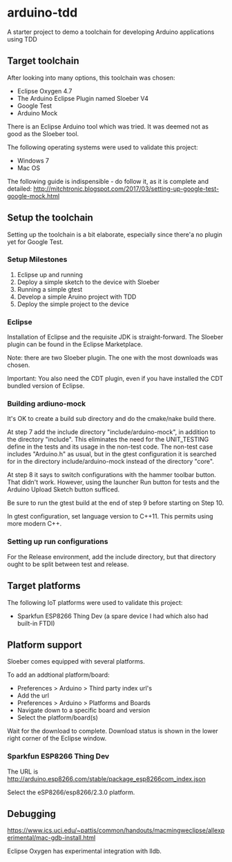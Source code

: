 # arduino-tdd
A starter project to demo a toolchain for developing Arduino applications using TDD

## Target toolchain
After looking into many options, this toolchain was chosen:
- Eclipse Oxygen 4.7
- The Arduino Eclipse Plugin named Sloeber V4
- Google Test
- Arduino Mock

There is an Eclipse Arduino tool which was tried. It was deemed not as good as the Sloeber tool.

The following operating systems were used to validate this project:
- Windows 7
- Mac OS

The following guide is indispensible - do follow it, as it is complete and detailed: http://mitchtronic.blogspot.com/2017/03/setting-up-google-test-google-mock.html

## Setup the toolchain

Setting up the toolchain is a bit elaborate, especially since there'a no plugin yet for Google Test.

### Setup Milestones

1. Eclipse up and running
1. Deploy a simple sketch to the device with Sloeber
1. Running a simple gtest
1. Develop a simple Aruino project with TDD
1. Deploy the simple project to the device

### Eclipse
Installation of Eclipse and the requisite JDK is straight-forward.
The Sloeber plugin can be found in the Eclipse Marketplace.

Note: there are two Sloeber plugin. The one with the most downloads was chosen.

Important: You also need the CDT plugin, even if you have installed the CDT bundled version of Eclipse.

### Building ardiuno-mock
It's OK to create a build sub directory and do the cmake/nake build there.

At step 7 add the include directory "include/arduino-mock", in addition to the directory "include".
This eliminates the need for the UNIT_TESTING define in the tests and its usage in the non-test code.
The non-test case includes "Arduino.h" as usual, but in the gtest configuration it is searched for in
the directory include/arduino-mock instead of the directory "core".

At step 8 it says to switch configurations with the hammer toolbar button.
That didn't work. However, using the launcher Run button for tests and the Arduino Upload Sketch button sufficed.

Be sure to run the gtest build at the end of step 9 before starting on Step 10.

In gtest configuration, set language version to C++11. This permits using more modern C++.

### Setting up run configurations
For the Release environment, add the include directory, but that directory ought to be split between test and release.

## Target platforms
The following IoT platforms were used to validate this project:
- Sparkfun ESP8266 Thing Dev (a spare device I had which also had built-in FTDI)

## Platform support
Sloeber comes equipped with several platforms.

To add an addtional platform/board:
- Preferences > Arduino > Third party index url's
- Add the url
- Preferences > Arduino > Platforms and Boards
- Navigate down to a specific board and version
- Select the platform/board(s)

Wait for the download to complete. Download status is shown in the lower right corner of the Eclipse window.

### Sparkfun ESP8266 Thing Dev

The URL is http://arduino.esp8266.com/stable/package_esp8266com_index.json

Select the eSP8266/esp8266/2.3.0 platform.

## Debugging

https://www.ics.uci.edu/~pattis/common/handouts/macmingweclipse/allexperimental/mac-gdb-install.html

Eclipse Oxygen has experimental integration with lldb.

